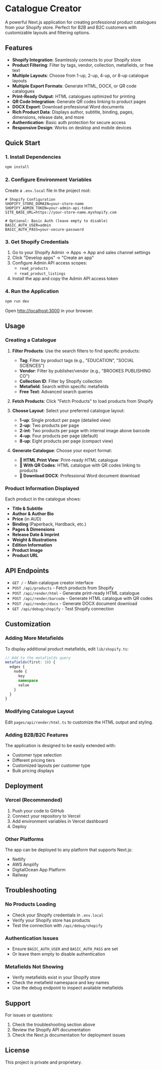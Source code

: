 # Catalogue Creator

A powerful Next.js application for creating professional product catalogues from your Shopify store. Perfect for B2B and B2C customers with customizable layouts and filtering options.

## Features

- **Shopify Integration**: Seamlessly connects to your Shopify store
- **Product Filtering**: Filter by tags, vendor, collection, metafields, or free text
- **Multiple Layouts**: Choose from 1-up, 2-up, 4-up, or 8-up catalogue layouts
- **Multiple Export Formats**: Generate HTML, DOCX, or QR code catalogues
- **Print-Ready Output**: HTML catalogues optimized for printing
- **QR Code Integration**: Generate QR codes linking to product pages
- **DOCX Export**: Download professional Word documents
- **Rich Product Data**: Displays author, subtitle, binding, pages, dimensions, release date, and more
- **Authentication**: Basic auth protection for secure access
- **Responsive Design**: Works on desktop and mobile devices

## Quick Start

### 1. Install Dependencies

```bash
npm install
```

### 2. Configure Environment Variables

Create a `.env.local` file in the project root:

```env
# Shopify Configuration
SHOPIFY_STORE_DOMAIN=your-store-name
SHOPIFY_ADMIN_TOKEN=your-admin-api-token
SITE_BASE_URL=https://your-store-name.myshopify.com

# Optional: Basic Auth (leave empty to disable)
BASIC_AUTH_USER=admin
BASIC_AUTH_PASS=your-secure-password
```

### 3. Get Shopify Credentials

1. Go to your Shopify Admin → Apps → App and sales channel settings
2. Click "Develop apps" → "Create an app"
3. Configure Admin API access scopes:
   - `read_products`
   - `read_product_listings`
4. Install the app and copy the Admin API access token

### 4. Run the Application

```bash
npm run dev
```

Open [http://localhost:3000](http://localhost:3000) in your browser.

## Usage

### Creating a Catalogue

1. **Filter Products**: Use the search filters to find specific products:
   - **Tag**: Filter by product tags (e.g., "EDUCATION", "SOCIAL SCIENCES")
   - **Vendor**: Filter by publisher/vendor (e.g., "BROOKES PUBLISHING CO")
   - **Collection ID**: Filter by Shopify collection
   - **Metafield**: Search within specific metafields
   - **Free Text**: Advanced search queries

2. **Fetch Products**: Click "Fetch Products" to load products from Shopify

3. **Choose Layout**: Select your preferred catalogue layout:
   - **1-up**: Single product per page (detailed view)
   - **2-up**: Two products per page
   - **2-int**: Two products per page with internal image above barcode
   - **4-up**: Four products per page (default)
   - **8-up**: Eight products per page (compact view)

4. **Generate Catalogue**: Choose your export format:
   - **📄 HTML Print View**: Print-ready HTML catalogue
   - **📱 With QR Codes**: HTML catalogue with QR codes linking to products
   - **📝 Download DOCX**: Professional Word document download

### Product Information Displayed

Each product in the catalogue shows:
- **Title & Subtitle**
- **Author & Author Bio**
- **Price** (in AUD)
- **Binding** (Paperback, Hardback, etc.)
- **Pages & Dimensions**
- **Release Date & Imprint**
- **Weight & Illustrations**
- **Edition Information**
- **Product Image**
- **Product URL**

## API Endpoints

- `GET /` - Main catalogue creator interface
- `POST /api/products` - Fetch products from Shopify
- `POST /api/render/html` - Generate print-ready HTML catalogue
- `POST /api/render/barcode` - Generate HTML catalogue with QR codes
- `POST /api/render/docx` - Generate DOCX document download
- `GET /api/debug/shopify` - Test Shopify connection

## Customization

### Adding More Metafields

To display additional product metafields, edit `lib/shopify.ts`:

```typescript
// Add to the metafields query
metafields(first: 10) { 
  edges { 
    node { 
      key 
      namespace 
      value 
    } 
  } 
}
```

### Modifying Catalogue Layout

Edit `pages/api/render/html.ts` to customize the HTML output and styling.

### Adding B2B/B2C Features

The application is designed to be easily extended with:
- Customer type selection
- Different pricing tiers
- Customized layouts per customer type
- Bulk pricing displays

## Deployment

### Vercel (Recommended)

1. Push your code to GitHub
2. Connect your repository to Vercel
3. Add environment variables in Vercel dashboard
4. Deploy

### Other Platforms

The app can be deployed to any platform that supports Next.js:
- Netlify
- AWS Amplify
- DigitalOcean App Platform
- Railway

## Troubleshooting

### No Products Loading
- Check your Shopify credentials in `.env.local`
- Verify your Shopify store has products
- Test the connection with `/api/debug/shopify`

### Authentication Issues
- Ensure `BASIC_AUTH_USER` and `BASIC_AUTH_PASS` are set
- Or leave them empty to disable authentication

### Metafields Not Showing
- Verify metafields exist in your Shopify store
- Check the metafield namespace and key names
- Use the debug endpoint to inspect available metafields

## Support

For issues or questions:
1. Check the troubleshooting section above
2. Review the Shopify API documentation
3. Check the Next.js documentation for deployment issues

## License

This project is private and proprietary.
